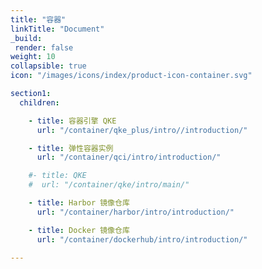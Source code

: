 ```yaml
---
title: "容器"
linkTitle: "Document"
_build:
 render: false 
weight: 10
collapsible: true
icon: "/images/icons/index/product-icon-container.svg"

section1:
  children:

    - title: 容器引擎 QKE
      url: "/container/qke_plus/intro//introduction/"

    - title: 弹性容器实例
      url: "/container/qci/intro/introduction/"

    #- title: QKE
    #  url: "/container/qke/intro/main/"

    - title: Harbor 镜像仓库
      url: "/container/harbor/intro/introduction/"

    - title: Docker 镜像仓库
      url: "/container/dockerhub/intro/introduction/"

---
```


